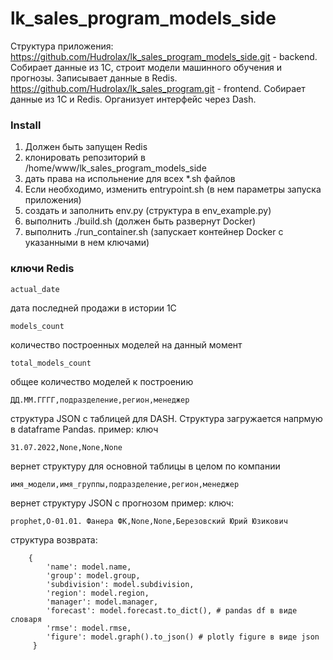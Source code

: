 # lk_sales_program_models_side
Структура приложения:
https://github.com/Hudrolax/lk_sales_program_models_side.git - backend. Собирает данные из 1С, строит модели машинного обучения и прогнозы. Записывает данные в Redis.
https://github.com/Hudrolax/lk_sales_program.git - frontend. Собирает данные из 1С и Redis. Организует интерфейс через Dash.

### Install
1. Должен быть запущен Redis
2. клонировать репозиторий в /home/www/lk_sales_program_models_side
3. дать права на испольнение для всех *.sh файлов
4. Если необходимо, изменить entrypoint.sh (в нем параметры запуска приложения)
5. создать и заполнить env.py (структура в env_example.py)
6. выполнить ./build.sh (должен быть развернут Docker)
7. выполнить ./run_container.sh (запускает контейнер Docker с указанными в нем ключами)

### ключи Redis
```
actual_date
```
дата последней продажи в истории 1С
```
models_count
```
количество построенных моделей на данный момент
```
total_models_count
```
общее количество моделей к построению
```
ДД.ММ.ГГГГ,подразделение,регион,менеджер
```
структура JSON с таблицей для DASH. Структура загружается напрмую в dataframe Pandas.
  пример:
  ключ
```
31.07.2022,None,None,None
```
вернет структуру для основной таблицы в целом по компании
```
имя_модели,имя_группы,подразделение,регион,менеджер
```
вернет структуру JSON с прогнозом
  пример:
  ключ:
```
prophet,О-01.01. Фанера ФК,None,None,Березовский Юрий Юзикович
```
  структура возврата:
```
    {
        'name': model.name,
        'group': model.group,
        'subdivision': model.subdivision,
        'region': model.region,
        'manager': model.manager,
        'forecast': model.forecast.to_dict(), # pandas df в виде словаря
        'rmse': model.rmse,
        'figure': model.graph().to_json() # plotly figure в виде json
     }
```
